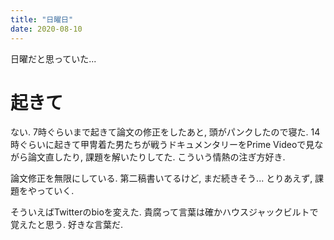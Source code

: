 ```yaml
---
title: "日曜日"
date: 2020-08-10
---
```


日曜だと思っていた...

# 起きて
ない. 7時ぐらいまで起きて論文の修正をしたあと, 頭がパンクしたので寝た. 14時ぐらいに起きて甲冑着た男たちが戦うドキュメンタリーをPrime Videoで見ながら論文直したり, 課題を解いたりしてた. こういう情熱の注ぎ方好き.

論文修正を無限にしている. 第二稿書いてるけど, まだ続きそう... とりあえず, 課題をやっていく.

そういえばTwitterのbioを変えた. 貴腐って言葉は確かハウスジャックビルトで覚えたと思う. 好きな言葉だ.